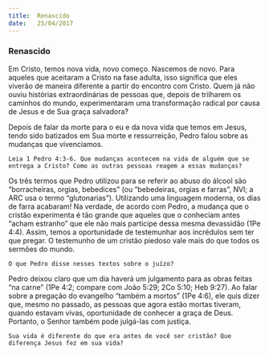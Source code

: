 ```yaml
---
title:  Renascido
date:   25/04/2017
---
```


### Renascido

Em Cristo, temos nova vida, novo começo. Nascemos de novo. Para aqueles que aceitaram a Cristo na fase adulta, isso significa que eles viverão de maneira diferente a partir do encontro com Cristo. Quem já não ouviu histórias extraordinárias de pessoas que, depois de trilharem os caminhos do mundo, experimentaram uma transformação radical por causa de Jesus e de Sua graça salvadora?

Depois de falar da morte para o eu e da nova vida que temos em Jesus, tendo sido batizados em Sua morte e ressurreição, Pedro falou sobre as mudanças que vivenciamos.

`Leia 1 Pedro 4:3-6. Que mudanças acontecem na vida de alguém que se entrega a Cristo? Como as outras pessoas reagem a essas mudanças?`

Os três termos que Pedro utilizou para se referir ao abuso do álcool são “borracheiras, orgias, bebedices” (ou “bebedeiras, orgias e farras”, NVI; a ARC usa o termo “glutonarias”). Utilizando uma linguagem moderna, os dias de farra acabaram! Na verdade, de acordo com Pedro, a mudança que o cristão experimenta é tão grande que aqueles que o conheciam antes “acham estranho” que ele não mais participe dessa mesma devassidão (1Pe 4:4). Assim, temos a oportunidade de testemunhar aos incrédulos sem ter que pregar. O testemunho de um cristão piedoso vale mais do que todos os sermões do mundo.

`O que Pedro disse nesses textos sobre o juízo?`

Pedro deixou claro que um dia haverá um julgamento para as obras feitas “na carne” (1Pe 4:2; compare com João 5:29; 2Co 5:10; Heb 9:27). Ao falar sobre a pregação do evangelho “também a mortos” (1Pe 4:6), ele quis dizer que, mesmo no passado, as pessoas que agora estão mortas tiveram, quando estavam vivas, oportunidade de conhecer a graça de Deus. Portanto, o Senhor também pode julgá-las com justiça.

`Sua vida é diferente do que era antes de você ser cristão? Que diferença Jesus fez em sua vida?`